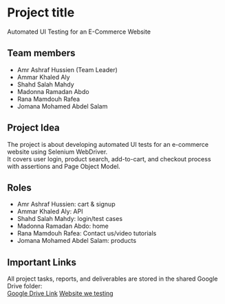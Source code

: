 # Project title
Automated UI Testing for an E-Commerce Website

## Team members
- Amr Ashraf Hussien (Team Leader)
- Ammar Khaled Aly
- Shahd Salah Mahdy
- Madonna Ramadan Abdo
- Rana Mamdouh Rafea
- Jomana Mohamed Abdel Salam

## Project Idea
The project is about developing automated UI tests for an e-commerce website using Selenium WebDriver.  
It covers user login, product search, add-to-cart, and checkout process with assertions and Page Object Model.

## Roles
- Amr Ashraf Hussien: cart & signup
- Ammar Khaled Aly: API
- Shahd Salah Mahdy: login/test cases
- Madonna Ramadan Abdo: home
- Rana Mamdouh Rafea: Contact us/video tutorials
- Jomana Mohamed Abdel Salam: products

## Important Links
All project tasks, reports, and deliverables are stored in the shared Google Drive folder:  
[Google Drive Link](https://drive.google.com/drive/folders/1kUhTuCHqoDiN5uq6fR4CczWF83-8M2hC?usp=drive_link)
[Website we testing](https://automationexercise.com/ )
